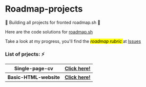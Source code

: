 # Roadmap-projects

🚧 Building all projects for fronted roadmap.sh 🚧

Here are the code solutions for <a href="https://roadmap.sh/projects/single-page-cv">roadmap.sh</a>

Take a look at my progress, you'll find the <mark>_roadmap rubric_ </mark> at <a href="https://github.com/jtoledom1/Roadmap-projects/issues">Issues</a>

### List of prjects: ⚡️

<table>
    <tr>
        <th>Single-page-cv</th>
        <th><a href="https://jtoledom1.github.io/Roadmap-projects/Single-Page-CV/">Click here!</a></th>
    </tr>
    <tr>
        <th>Basic-HTML-website</th>
        <th><a href="https://jtoledom1.github.io/Roadmap-projects/Basic-HTML-Website/index.html">Click here!</a></th>
    </tr>
</table>
